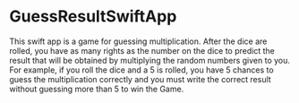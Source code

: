 # GuessResultSwiftApp




This swift app is a game for guessing multiplication. After the dice are rolled, you have as many rights as the number on the dice to predict the result that will be obtained by multiplying the random numbers given to you. For example, if you roll the dice and a 5 is rolled, you have 5 chances to guess the multiplication correctly and you must write the correct result without guessing more than 5 to win the Game.


